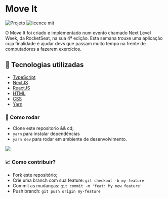 # Move It

![Projeto](https://img.shields.io/badge/joaovictor3g-moveit-dark)
![licence mit](https://img.shields.io/badge/license-MIT-green)

<p>O Move It foi criado e implementado num evento chamado Next Level Week, da RocketSeat, na sua 4ª edição. Esta semana trouxe uma aplicação cuja finalidade é ajudar devs que passam muito tempo na frente de computadores a fazerem exercícios.</p>

## 🚀 Tecnologias utilizadas

- [TypeScript](https://www.typescriptlang.org/)
- [NextJS](https://nextjs.org/)
- [ReactJS](https://reactjs.org/)
- [HTML](https://developer.mozilla.org/pt-BR/docs/Web/HTML)
- [CSS](https://developer.mozilla.org/pt-BR/docs/Web/CSS)
- [Yarn](https://yarnpkg.com/)

### 🔨 Como rodar
- Clone este repositorio && cd;
- `yarn` para instalar dependências
- `yarn dev` para rodar em ambiente de desenvolvimento.

<img src="/public/move-it.gif">


### 📈 Como contribuir?
- Fork este repositório;
- Crie uma branch com sua feature: `git checkout -b my-feature`
- Commit as mudanças: `git commit -m 'feat: My new feature'`
- Push branch: `git push origin my-feature`
